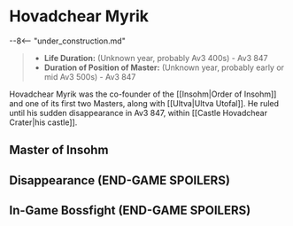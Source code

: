 # Hovadchear Myrik

--8<-- "under_construction.md"

> - **Life Duration:** (Unknown year, probably Av3 400s) - Av3 847
> - **Duration of Position of Master:** (Unknown year, probably early or mid Av3 500s) - Av3 847

Hovadchear Myrik was the co-founder of the [[Insohm|Order of Insohm]] and one of its first two Masters, along with [[Ultva|Ultva Utofal]]. He ruled until his sudden disappearance in Av3 847, within [[Castle Hovadchear Crater|his castle]].

## Master of Insohm

## Disappearance (END-GAME SPOILERS)

## In-Game Bossfight (END-GAME SPOILERS)
